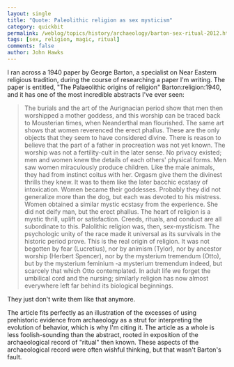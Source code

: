 ```yaml
---
layout: single 
title: "Quote: Paleolithic religion as sex mysticism" 
category: quickbit
permalink: /weblog/topics/history/archaeology/barton-sex-ritual-2012.html
tags: [sex, religion, magic, ritual] 
comments: false 
author: John Hawks 
---
```


I ran across a 1940 paper by George Barton, a specialist on Near Eastern religious tradition, during the course of researching a paper I'm writing. The paper is entitled, "The Palaeolithic origins of religion" <bib>Barton:religion:1940</bib>, and it has one of the most incredible abstracts I've ever seen: 

<blockquote>The burials and the art of the Aurignacian period show that men then worshipped a mother goddess, and this worship can be traced back to Mousterian times, when Neanderthal man flourished. The same art shows that women reverenced the erect phallus. These are the only objects that they seem to have considered divine. There is reason to believe that the part of a father in procreation was not yet known. The worship was not a fertility-cult in the later sense. No privacy existed; men and women knew the details of each others' physical forms. Men saw women miraculously produce children. Like the male animals, they had from instinct coitus with her. Orgasm give them the divinest thrills they knew. It was to them like the later bacchic ecstasy of intoxication. Women became their goddesses. Probably they did not generalize more than the dog, but each was devoted to his mistress. Women obtained a similar mystic ecstasy from the experience. She did not deify man, but the erect phallus. The heart of religion is a mystic thrill, uplift or satisfaction. Creeds, rituals, and conduct are all subordinate to this. Palolithic religion was, then, sex-mysticism. The psychologic unity of the race made it universal as its survivals in the historic period prove. This is the real origin of religion. It was not begotten by fear (Lucretius), nor by animism (Tylor), nor by ancestor worship (Herbert Spencer), nor by the mysterium tremendum (Otto), but by the mysterium feminium -a mysterium tremendum indeed, but scarcely that which Otto contemplated. In adult life we forget the umbilical cord and the nursing; similarly religion has now almost everywhere left far behind its biological beginnings.</blockquote>

They just don't write them like that anymore. 

The article fits perfectly as an illustration of the excesses of using prehistoric evidence from archaeology as a strut for interpreting the evolution of behavior, which is why I'm citing it. The article as a whole is less foolish-sounding than the abstract, rooted in exposition of the archaeological record of "ritual" then known. These aspects of the archaeological record were often wishful thinking, but that wasn't Barton's fault. 



